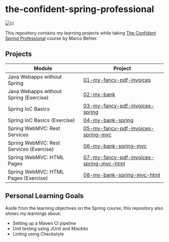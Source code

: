 # the-confident-spring-professional

![ci](https://github.com/jgarivera/the-confident-spring-professional/actions/workflows/maven.yml/badge.svg)

This repository contains my learning projects while
taking [The Confident Spring Professional](https://www.marcobehler.com/courses/spring-professional) course by Marco
Behler.

## Projects

| Module                                   | Project                                                                              |
|------------------------------------------|--------------------------------------------------------------------------------------|
| Java Webapps without Spring              | [01-my-fancy-pdf-invoices](01-my-fancy-pdf-invoices)                                 |
| Java Webapps without Spring (Exercise)   | [02-my-bank](02-my-bank)                                                             |
| Spring IoC Basics                        | [03-my-fancy-pdf-invoices-spring](03-my-fancy-pdf-invoices-spring)                   |
| Spring IoC Basics (Exercise)             | [04-my-bank-spring](04-my-bank-spring)                                               |
| Spring WebMVC: Rest Services             | [05-my-fancy-pdf-invoices-spring-mvc](05-my-fancy-pdf-invoices-spring-mvc)           |
| Spring WebMVC: Rest Services  (Exercise) | [06-my-bank-spring-mvc](06-my-bank-spring-mvc)                                       |
| Spring WebMVC: HTML Pages                | [07-my-fancy-pdf-invoices-spring-mvc-html](07-my-fancy-pdf-invoices-spring-mvc-html) |
| Spring WebMVC: HTML Pages (Exercise)     | [08-my-bank-spring-mvc-html](08-my-bank-spring-mvc-html)                             |

## Personal Learning Goals

Aside from the learning objectives on the Spring course, this repository also shows my learnings about:

- Setting up a Maven CI pipeline
- Unit testing using JUnit and Mockito
- Linting using Checkstyle
